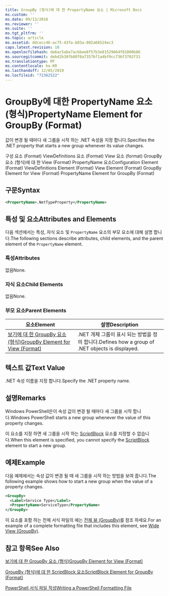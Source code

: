 ```yaml
---
title: GroupBy (형식)에 대 한 PropertyName 요소 | Microsoft Docs
ms.custom: ''
ms.date: 09/13/2016
ms.reviewer: ''
ms.suite: ''
ms.tgt_pltfrm: ''
ms.topic: article
ms.assetid: ddcecc46-ac75-43fa-b03a-802a68524ec3
caps.latest.revision: 10
ms.openlocfilehash: da6ac5abe7acbbee8f57b3e81529664f81800b86
ms.sourcegitcommit: debd2b38fb8070a7357bf1a4bf9cc736f3702f31
ms.translationtype: MT
ms.contentlocale: ko-KR
ms.lasthandoff: 12/05/2019
ms.locfileid: "72362522"
---
```

# <a name="propertyname-element-for-groupby-format"></a><span data-ttu-id="7d1df-102">GroupBy에 대한 PropertyName 요소(형식)</span><span class="sxs-lookup"><span data-stu-id="7d1df-102">PropertyName Element for GroupBy (Format)</span></span>

<span data-ttu-id="7d1df-103">값이 변경 될 때마다 새 그룹을 시작 하는 .NET 속성을 지정 합니다.</span><span class="sxs-lookup"><span data-stu-id="7d1df-103">Specifies the .NET property that starts a new group whenever its value changes.</span></span>

<span data-ttu-id="7d1df-104">구성 요소 (Format) ViewDefinitions 요소 (Format) View 요소 (format) GroupBy 요소 (형식)에 대 한 View (Format) PropertyName 요소</span><span class="sxs-lookup"><span data-stu-id="7d1df-104">Configuration Element (Format) ViewDefinitions Element (Format) View Element (Format) GroupBy Element for View (Format) PropertyName Element for GroupBy (Format)</span></span>

## <a name="syntax"></a><span data-ttu-id="7d1df-105">구문</span><span class="sxs-lookup"><span data-stu-id="7d1df-105">Syntax</span></span>

```xml
<PropertyName>.NetTypeProperty</PropertyName>
```

## <a name="attributes-and-elements"></a><span data-ttu-id="7d1df-106">특성 및 요소</span><span class="sxs-lookup"><span data-stu-id="7d1df-106">Attributes and Elements</span></span>

<span data-ttu-id="7d1df-107">다음 섹션에서는 특성, 자식 요소 및 `PropertyName` 요소의 부모 요소에 대해 설명 합니다.</span><span class="sxs-lookup"><span data-stu-id="7d1df-107">The following sections describe attributes, child elements, and the parent element of the `PropertyName` element.</span></span>

### <a name="attributes"></a><span data-ttu-id="7d1df-108">특성</span><span class="sxs-lookup"><span data-stu-id="7d1df-108">Attributes</span></span>

<span data-ttu-id="7d1df-109">없음</span><span class="sxs-lookup"><span data-stu-id="7d1df-109">None.</span></span>

### <a name="child-elements"></a><span data-ttu-id="7d1df-110">자식 요소</span><span class="sxs-lookup"><span data-stu-id="7d1df-110">Child Elements</span></span>

<span data-ttu-id="7d1df-111">없음</span><span class="sxs-lookup"><span data-stu-id="7d1df-111">None.</span></span>

### <a name="parent-elements"></a><span data-ttu-id="7d1df-112">부모 요소</span><span class="sxs-lookup"><span data-stu-id="7d1df-112">Parent Elements</span></span>

|<span data-ttu-id="7d1df-113">요소</span><span class="sxs-lookup"><span data-stu-id="7d1df-113">Element</span></span>|<span data-ttu-id="7d1df-114">설명</span><span class="sxs-lookup"><span data-stu-id="7d1df-114">Description</span></span>|
|-------------|-----------------|
|[<span data-ttu-id="7d1df-115">보기에 대 한 GroupBy 요소 (형식)</span><span class="sxs-lookup"><span data-stu-id="7d1df-115">GroupBy Element for View (Format)</span></span>](./groupby-element-for-view-format.md)|<span data-ttu-id="7d1df-116">.NET 개체 그룹이 표시 되는 방법을 정의 합니다.</span><span class="sxs-lookup"><span data-stu-id="7d1df-116">Defines how a group of .NET objects is displayed.</span></span>|

## <a name="text-value"></a><span data-ttu-id="7d1df-117">텍스트 값</span><span class="sxs-lookup"><span data-stu-id="7d1df-117">Text Value</span></span>

<span data-ttu-id="7d1df-118">.NET 속성 이름을 지정 합니다.</span><span class="sxs-lookup"><span data-stu-id="7d1df-118">Specify the .NET property name.</span></span>

## <a name="remarks"></a><span data-ttu-id="7d1df-119">설명</span><span class="sxs-lookup"><span data-stu-id="7d1df-119">Remarks</span></span>

<span data-ttu-id="7d1df-120">Windows PowerShell은이 속성 값이 변경 될 때마다 새 그룹을 시작 합니다.</span><span class="sxs-lookup"><span data-stu-id="7d1df-120">Windows PowerShell starts a new group whenever the value of this property changes.</span></span>

<span data-ttu-id="7d1df-121">이 요소를 지정 하면 새 그룹을 시작 하는 [ScriptBlock](./scriptblock-element-for-groupby-format.md) 요소를 지정할 수 없습니다.</span><span class="sxs-lookup"><span data-stu-id="7d1df-121">When this element is specified, you cannot specify the [ScriptBlock](./scriptblock-element-for-groupby-format.md) element to start a new group.</span></span>

## <a name="example"></a><span data-ttu-id="7d1df-122">예제</span><span class="sxs-lookup"><span data-stu-id="7d1df-122">Example</span></span>

<span data-ttu-id="7d1df-123">다음 예제에서는 속성 값이 변경 될 때 새 그룹을 시작 하는 방법을 보여 줍니다.</span><span class="sxs-lookup"><span data-stu-id="7d1df-123">The following example shows how to start a new group when the value of a property changes.</span></span>

```xml
<GroupBy>
  <Label>Service Type</Label>
  <PropertyName>ServiceType</PropertyName>
</GroupBy>

```

<span data-ttu-id="7d1df-124">이 요소를 포함 하는 전체 서식 파일의 예는 [전체 뷰 (GroupBy)](./wide-view-groupby.md)를 참조 하세요.</span><span class="sxs-lookup"><span data-stu-id="7d1df-124">For an example of a complete formatting file that includes this element, see [Wide View (GroupBy)](./wide-view-groupby.md).</span></span>

## <a name="see-also"></a><span data-ttu-id="7d1df-125">참고 항목</span><span class="sxs-lookup"><span data-stu-id="7d1df-125">See Also</span></span>

[<span data-ttu-id="7d1df-126">보기에 대 한 GroupBy 요소 (형식)</span><span class="sxs-lookup"><span data-stu-id="7d1df-126">GroupBy Element for View (Format)</span></span>](./groupby-element-for-view-format.md)

[<span data-ttu-id="7d1df-127">GroupBy (형식)에 대 한 ScriptBlock 요소</span><span class="sxs-lookup"><span data-stu-id="7d1df-127">ScriptBlock Element for GroupBy (Format)</span></span>](./scriptblock-element-for-groupby-format.md)

[<span data-ttu-id="7d1df-128">PowerShell 서식 파일 작성</span><span class="sxs-lookup"><span data-stu-id="7d1df-128">Writing a PowerShell Formatting File</span></span>](./writing-a-powershell-formatting-file.md)
